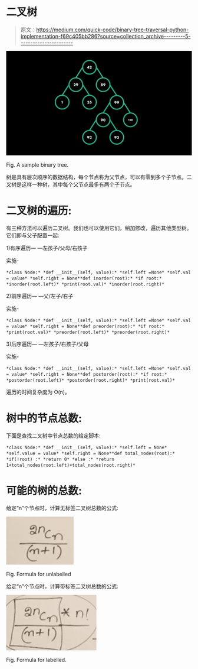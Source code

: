 # 二叉树

> 原文：<https://medium.com/quick-code/binary-tree-traversal-python-implementation-f69c405bb286?source=collection_archive---------5----------------------->

![](img/2dd9280078df083d1b0b8c4a6653d2f3.png)

Fig. A sample binary tree.

树是具有层次顺序的数据结构，每个节点称为父节点，可以有零到多个子节点。二叉树是这样一种树，其中每个父节点最多有两个子节点。

# 二叉树的遍历:

有三种方法可以遍历二叉树。我们也可以使用它们，稍加修改，遍历其他类型树。它们即与父子配置一起:

1)有序遍历— —左孩子/父母/右孩子

实施-

```
*class Node:* *def __init__(self, value):* *self.left =None* *self.val = value* *self.right = None**def inorder(root):* *if root:* *inorder(root.left)* *print(root.val)* *inorder(root.right)*
```

2)前序遍历— —父/左子/右子

实施-

```
*class Node:* *def __init__(self, value):* *self.left =None* *self.val = value* *self.right = None**def preorder(root):* *if root:* *print(root.val)* *preorder(root.left)* *preorder(root.right)*
```

3)后序遍历— —左孩子/右孩子/父母

实施-

```
*class Node:* *def __init__(self, value):* *self.left =None* *self.val = value* *self.right = None**def postorder(root):* *if root:* *postorder(root.left)* *postorder(root.right)* *print(root.val)*
```

遍历的时间复杂度为 O(n)。

# 树中的节点总数:

下面是查找二叉树中节点总数的给定脚本:

```
*class Node:* *def __init__(self, value):* *self.left = None* *self.value = value* *self.right = None**def total_nodes(root):* *if(!root) :* *return 0* *else :* *return 1+total_nodes(root.left)+total_nodes(root.right)*
```

# 可能的树的总数:

给定“n”个节点时，计算无标签二叉树总数的公式:

![](img/b92506b95c9bac9fa2a446c6d7254f60.png)

Fig. Formula for unlabelled

给定“n”个节点时，计算带标签二叉树总数的公式:

![](img/cddc3e925eda2948d7c308e8ee866600.png)

Fig. Formula for labelled.